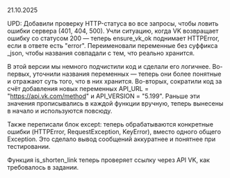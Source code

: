 21.10.2025

UPD:
Добавили проверку HTTP-статуса во все запросы, чтобы ловить ошибки сервера (401, 404, 500).
Учли ситуацию, когда VK возвращает ошибку со статусом 200 — теперь ensure_vk_ok поднимает HTTPError, если в ответе есть "error".
Переименовали переменные без суффикса _json, чтобы названия совпадали с тем, что реально хранится.


В этой версии мы немного подчистили код и сделали его логичнее.
Во-первых, уточнили названия переменных — теперь они более понятные и отражают суть того, что в них хранится.
Во-вторых, сократили код за счёт добавления новых переменных
API_URL = "https://api.vk.com/method" и
API_VERSION = "5.199".
Раньше эти значения прописывались в каждой функции вручную, теперь вынесены в начало и используются повсюду.

Также переписали блок except: теперь обрабатываются конкретные ошибки (HTTPError, RequestException, KeyError), вместо одного общего Exception. Это сделало вывод сообщений аккуратнее и понятнее при тестировании.

Функция is_shorten_link теперь проверяет ссылку через API VK, как требовалось в задании.